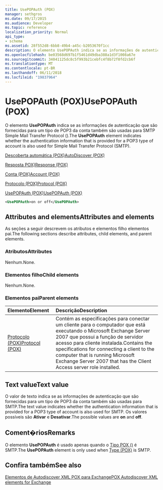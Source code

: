 ```yaml
---
title: UsePOPAuth (POX)
manager: sethgros
ms.date: 09/17/2015
ms.audience: Developer
ms.topic: reference
localization_priority: Normal
api_type:
- schema
ms.assetid: 28f552d8-6bb8-49b4-a45c-b2053670f1cc
description: O elemento UsePOPAuth indica se as informações de autenticação que são fornecidas para um tipo de POP3 da conta também são usadas para SMTP Simple Mail Transfer Protocol ().
ms.openlocfilehash: be03568d697b1f5461d49dba388a1d3f1008a67e
ms.sourcegitcommit: 34041125dc8c5f993b21cebfc4f8b72f0fd2cb6f
ms.translationtype: MT
ms.contentlocale: pt-BR
ms.lasthandoff: 06/11/2018
ms.locfileid: "19837964"
---
```

# <a name="usepopauth-pox"></a><span data-ttu-id="104ca-103">UsePOPAuth (POX)</span><span class="sxs-lookup"><span data-stu-id="104ca-103">UsePOPAuth (POX)</span></span>

<span data-ttu-id="104ca-104">O elemento **UsePOPAuth** indica se as informações de autenticação que são fornecidas para um tipo de POP3 da conta também são usadas para SMTP Simple Mail Transfer Protocol ().</span><span class="sxs-lookup"><span data-stu-id="104ca-104">The **UsePOPAuth** element indicates whether the authentication information that is provided for a POP3 type of account is also used for Simple Mail Transfer Protocol (SMTP).</span></span> 
  
[<span data-ttu-id="104ca-105">Descoberta automática (POX)</span><span class="sxs-lookup"><span data-stu-id="104ca-105">AutoDiscover (POX)</span></span>](autodiscover-pox.md)
  
[<span data-ttu-id="104ca-106">Resposta POX)</span><span class="sxs-lookup"><span data-stu-id="104ca-106">Response (POX)</span></span>](response-pox.md)
  
[<span data-ttu-id="104ca-107">Conta (POX)</span><span class="sxs-lookup"><span data-stu-id="104ca-107">Account (POX)</span></span>](account-pox.md)
  
[<span data-ttu-id="104ca-108">Protocolo (POX)</span><span class="sxs-lookup"><span data-stu-id="104ca-108">Protocol (POX)</span></span>](protocol-pox.md)
  
[<span data-ttu-id="104ca-109">UsePOPAuth (POX)</span><span class="sxs-lookup"><span data-stu-id="104ca-109">UsePOPAuth (POX)</span></span>](usepopauth-pox.md)
  
```xml
<UsePOPAuth>on or off</UsePOPAuth>
```

## <a name="attributes-and-elements"></a><span data-ttu-id="104ca-110">Attributes and elements</span><span class="sxs-lookup"><span data-stu-id="104ca-110">Attributes and elements</span></span>

<span data-ttu-id="104ca-111">As seções a seguir descrevem os atributos e elementos filho elementos pai.</span><span class="sxs-lookup"><span data-stu-id="104ca-111">The following sections describe attributes, child elements, and parent elements.</span></span>
  
### <a name="attributes"></a><span data-ttu-id="104ca-112">Atributos</span><span class="sxs-lookup"><span data-stu-id="104ca-112">Attributes</span></span>

<span data-ttu-id="104ca-113">Nenhum.</span><span class="sxs-lookup"><span data-stu-id="104ca-113">None.</span></span>
  
### <a name="child-elements"></a><span data-ttu-id="104ca-114">Elementos filho</span><span class="sxs-lookup"><span data-stu-id="104ca-114">Child elements</span></span>

<span data-ttu-id="104ca-115">Nenhum.</span><span class="sxs-lookup"><span data-stu-id="104ca-115">None.</span></span>
  
### <a name="parent-elements"></a><span data-ttu-id="104ca-116">Elementos pai</span><span class="sxs-lookup"><span data-stu-id="104ca-116">Parent elements</span></span>

|<span data-ttu-id="104ca-117">**Elemento**</span><span class="sxs-lookup"><span data-stu-id="104ca-117">**Element**</span></span>|<span data-ttu-id="104ca-118">**Descrição**</span><span class="sxs-lookup"><span data-stu-id="104ca-118">**Description**</span></span>|
|:-----|:-----|
|[<span data-ttu-id="104ca-119">Protocolo (POX)</span><span class="sxs-lookup"><span data-stu-id="104ca-119">Protocol (POX)</span></span>](protocol-pox.md) <br/> |<span data-ttu-id="104ca-120">Contém as especificações para conectar um cliente para o computador que está executando o Microsoft Exchange Server 2007 que possui a função de servidor acesso para cliente instalada.</span><span class="sxs-lookup"><span data-stu-id="104ca-120">Contains the specifications for connecting a client to the computer that is running Microsoft Exchange Server 2007 that has the Client Access server role installed.</span></span>  <br/> |
   
## <a name="text-value"></a><span data-ttu-id="104ca-121">Text value</span><span class="sxs-lookup"><span data-stu-id="104ca-121">Text value</span></span>

<span data-ttu-id="104ca-122">O valor de texto indica se as informações de autenticação que são fornecidas para um tipo de POP3 da conta também são usadas para SMTP.</span><span class="sxs-lookup"><span data-stu-id="104ca-122">The text value indicates whether the authentication information that is provided for a POP3 type of account is also used for SMTP.</span></span> <span data-ttu-id="104ca-123">Os valores possíveis são **Ativar** e **Desativar**.</span><span class="sxs-lookup"><span data-stu-id="104ca-123">The possible values are **on** and **off**.</span></span>
  
## <a name="remarks"></a><span data-ttu-id="104ca-124">Coment�rios</span><span class="sxs-lookup"><span data-stu-id="104ca-124">Remarks</span></span>

<span data-ttu-id="104ca-125">O elemento **UsePOPAuth** é usado apenas quando o [Tipo POX ()](type-pox.md) é SMTP.</span><span class="sxs-lookup"><span data-stu-id="104ca-125">The **UsePOPAuth** element is only used when [Type (POX)](type-pox.md) is SMTP.</span></span> 
  
## <a name="see-also"></a><span data-ttu-id="104ca-126">Confira também</span><span class="sxs-lookup"><span data-stu-id="104ca-126">See also</span></span>



[<span data-ttu-id="104ca-127">Elementos de Autodiscover XML POX para Exchange</span><span class="sxs-lookup"><span data-stu-id="104ca-127">POX Autodiscover XML elements for Exchange</span></span>](pox-autodiscover-xml-elements-for-exchange.md)

